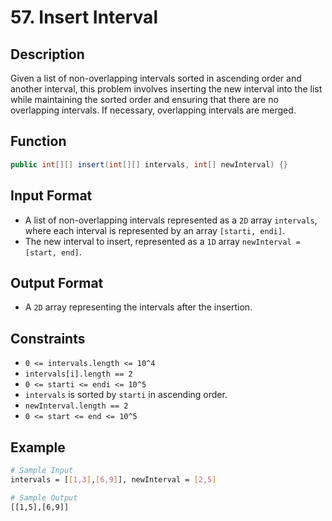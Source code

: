 # 57. Insert Interval

## Description

Given a list of non-overlapping intervals sorted in ascending order and another interval, this problem involves inserting the new interval into the list while maintaining the sorted order and ensuring that there are no overlapping intervals. If necessary, overlapping intervals are merged.

## Function

```java
public int[][] insert(int[][] intervals, int[] newInterval) {}
```

## Input Format

- A list of non-overlapping intervals represented as a `2D` array `intervals`, where each interval is represented by an array `[starti, endi]`.
- The new interval to insert, represented as a `1D` array `newInterval = [start, end]`.

## Output Format

- A `2D` array representing the intervals after the insertion.

## Constraints

- `0 <= intervals.length <= 10^4`
- `intervals[i].length == 2`
- `0 <= starti <= endi <= 10^5`
- `intervals` is sorted by `starti` in ascending order.
- `newInterval.length == 2`
- `0 <= start <= end <= 10^5`

## Example

```bash
# Sample Input
intervals = [[1,3],[6,9]], newInterval = [2,5]

# Sample Output
[[1,5],[6,9]]
```
